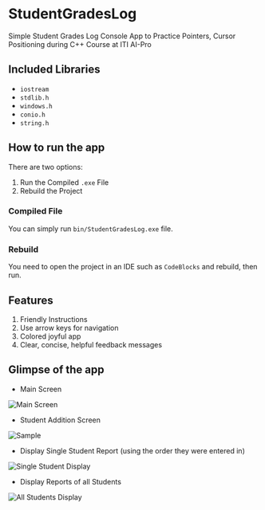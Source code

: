 # StudentGradesLog
Simple Student Grades Log Console App to Practice Pointers, Cursor Positioning during C++ Course at ITI AI-Pro

## Included Libraries
- `iostream`
- `stdlib.h`
- `windows.h`
- `conio.h`
- `string.h`

## How to run the app
There are two options:
1. Run the Compiled `.exe` File
2. Rebuild the Project

### Compiled File
You can simply run `bin/StudentGradesLog.exe` file.

### Rebuild
You need to open the project in an IDE such as `CodeBlocks` and rebuild, then run.

## Features
1. Friendly Instructions
2. Use arrow keys for navigation
3. Colored joyful app
4. Clear, concise, helpful feedback messages

## Glimpse of the app
- Main Screen

![Main Screen](https://drive.google.com/uc?export=view&id=1Q75VtOJh5O6IdilLyf7VXtidq4KoW19b)

- Student Addition Screen

![Sample](https://drive.google.com/uc?export=view&id=1UHfjnZAuY83dAZ7RpBmwNHqYf2AWMsGW)

- Display Single Student Report (using the order they were entered in)

![Single Student Display](https://drive.google.com/uc?export=view&id=10XgCoI9_7U_1GoeluGuut-JbHaKsJUBK)

- Display Reports of all Students

![All Students Display](https://drive.google.com/uc?export=view&id=1yHh3yi02iA6gCNxH_m_4hymHmbmVH_SW)
